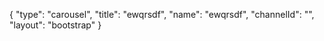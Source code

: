 {
    "type": "carousel",
    "title": "ewqrsdf",
    "name": "ewqrsdf",
    "channelId": "",
    "layout": "bootstrap"
}